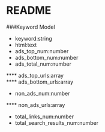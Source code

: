 # README

###Keyword Model
* keyword:string
* html:text
* ads_top_num:number
* ads_bottom_num:number
* ads_total_num:number

**** ads_top_urls:array  
**** ads_bottom_urls:array

* non_ads_num:number

**** non_ads_urls:array

* total_links_num:number
* total_search_results_num:number